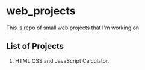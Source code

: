 # web_projects

This is repo of small web projects that I'm working on

## List of Projects
1. HTML CSS and JavaScript Calculator.
